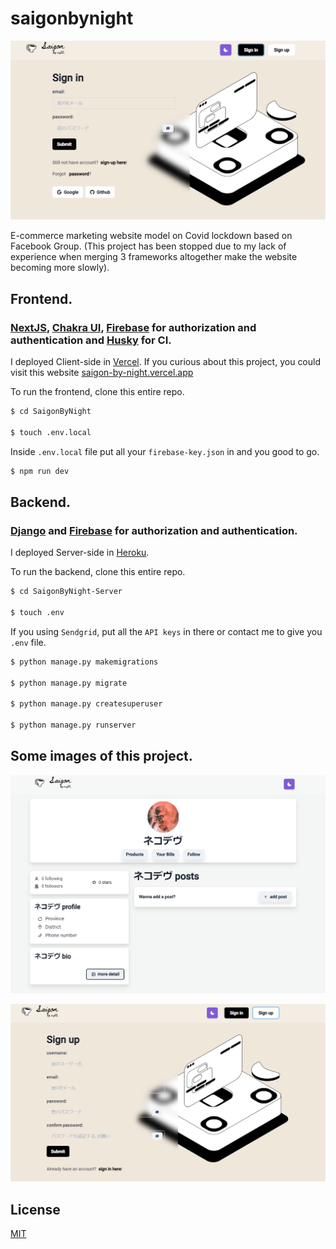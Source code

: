 # saigonbynight

![saigonbynight](./images/saigonbynight.png)

E-commerce marketing website model on Covid lockdown based on Facebook Group.
(This project has been stopped due to my lack of experience when merging 3 frameworks altogether make the website becoming more slowly).


## Frontend.

### [NextJS](https://nextjs.org/), [Chakra UI](https://chakra-ui.com/), [Firebase](https://firebase.google.com/) for authorization and authentication and [Husky](https://github.com/typicode/husky) for CI.

I deployed Client-side in [Vercel](https://vercel.com/).
If you curious about this project, you could visit this website [saigon-by-night.vercel.app](https://saigon-by-night.vercel.app)

To run the frontend, clone this entire repo.

```bash
$ cd SaigonByNight

$ touch .env.local
```

Inside `.env.local` file put all your `firebase-key.json` in and you good to go.

```bash
$ npm run dev
```

## Backend.

### [Django](https://www.djangoproject.com/) and [Firebase](https://firebase.google.com) for authorization and authentication.

I deployed Server-side in [Heroku](https://www.heroku.com/).

To run the backend, clone this entire repo.

```bash
$ cd SaigonByNight-Server

$ touch .env
```

If you using `Sendgrid`, put all the `API keys` in there or contact me to give you `.env` file.

```bash
$ python manage.py makemigrations

$ python manage.py migrate

$ python manage.py createsuperuser

$ python manage.py runserver
```

## Some images of this project.

![profile](./images/profile.PNG)

![signup](./images/signup.PNG)


## License

[MIT](LICENSE)
